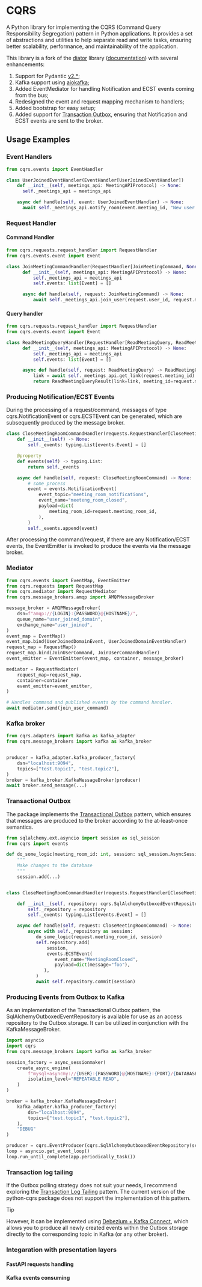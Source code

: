 # CQRS

A Python library for implementing the CQRS (Command Query Responsibility Segregation) pattern in Python applications. It provides a set of abstractions and utilities to help separate read and write tasks, ensuring better scalability, performance, and maintainability of the application.

This library is a fork of the [diator](https://github.com/akhundMurad/diator) library ([documentation](https://akhundmurad.github.io/diator/)) with several enhancements:

1. Support for Pydantic [v2.*](https://docs.pydantic.dev/2.8/);
2. Kafka support using [aiokafka](https://github.com/aio-libs/aiokafka);
3. Added EventMediator for handling Notification and ECST events coming from the bus;
4. Redesigned the event and request mapping mechanism to handlers;
5. Added bootstrap for easy setup;
6. Added support for [Transaction Outbox](https://microservices.io/patterns/data/transactional-outbox.html), ensuring that Notification and ECST events are sent to the broker.

## Usage Examples

### Event Handlers

```python
from cqrs.events import EventHandler

class UserJoinedEventHandler(EventHandler[UserJoinedEventHandler])
    def __init__(self, meetings_api: MeetingAPIProtocol) -> None:
      self._meetings_api = meetings_api

    async def handle(self, event: UserJoinedEventHandler) -> None:
      await self._meetings_api.notify_room(event.meeting_id, "New user joined!")
```

### Request Handler

#### Command Handler

```python
from cqrs.requests.request_handler import RequestHandler
from cqrs.events.event import Event

class JoinMeetingCommandHandler(RequestHandler[JoinMeetingCommand, None])
      def __init__(self, meetings_api: MeetingAPIProtocol) -> None:
          self._meetings_api = meetings_api
          self.events: list[Event] = []

      async def handle(self, request: JoinMeetingCommand) -> None:
          await self._meetings_api.join_user(request.user_id, request.meeting_id)
```

#### Query handler

```python
from cqrs.requests.request_handler import RequestHandler
from cqrs.events.event import Event

class ReadMeetingQueryHandler(RequestHandler[ReadMeetingQuery, ReadMeetingQueryResult])
      def __init__(self, meetings_api: MeetingAPIProtocol) -> None:
          self._meetings_api = meetings_api
          self.events: list[Event] = []

      async def handle(self, request: ReadMeetingQuery) -> ReadMeetingQueryResult:
          link = await self._meetings_api.get_link(request.meeting_id)
          return ReadMeetingQueryResult(link=link, meeting_id=request.meeting_id)

```

### Producing Notification/ECST Events

During the processing of a request/command, messages of type cqrs.NotificationEvent or cqrs.ECSTEvent can be generated, which are subsequently produced by the message broker.


```python
class CloseMeetingRoomCommandHandler(requests.RequestHandler[CloseMeetingRoomCommand, None]):
    def __init__(self) -> None:
        self._events: typing.List[events.Event] = []

    @property
    def events(self) -> typing.List:
        return self._events

    async def handle(self, request: CloseMeetingRoomCommand) -> None:
        # some process
        event = events.NotificationEvent(
            event_topic="meeting_room_notifications",
            event_name="meeteng_room_closed",
            payload=dict(
                meeting_room_id=request.meeting_room_id,
            ),
        )
        self._events.append(event)
```

After processing the command/request, if there are any Notification/ECST events,
the EventEmitter is invoked to produce the events via the message broker.

### Mediator

```python
from cqrs.events import EventMap, EventEmitter
from cqrs.requests import RequestMap
from cqrs.mediator import RequestMediator
from cqrs.message_brokers.amqp import AMQPMessageBroker

message_broker = AMQPMessageBroker(
    dsn=f"amqp://{LOGIN}:{PASSWORD}@{HOSTNAME}/",
    queue_name="user_joined_domain",
    exchange_name="user_joined",
)
event_map = EventMap()
event_map.bind(UserJoinedDomainEvent, UserJoinedDomainEventHandler)
request_map = RequestMap()
request_map.bind(JoinUserCommand, JoinUserCommandHandler)
event_emitter = EventEmitter(event_map, container, message_broker)

mediator = RequestMediator(
    request_map=request_map,
    container=container
    event_emitter=event_emitter,
)

# Handles command and published events by the command handler.
await mediator.send(join_user_command)
```

### Kafka broker

```python
from cqrs.adapters import kafka as kafka_adapter
from cqrs.message_brokers import kafka as kafka_broker


producer = kafka_adapter.kafka_producer_factory(
    dsn="localhost:9094",
    topics=["test.topic1", "test.topic2"],
)
broker = kafka_broker.KafkaMessageBroker(producer)
await broker.send_message(...)
```

### Transactional Outbox

The package implements the [Transactional Outbox](https://microservices.io/patterns/data/transactional-outbox.html) pattern, which ensures that messages are produced to the broker according to the at-least-once semantics.


```python
from sqlalchemy.ext.asyncio import session as sql_session
from cqrs import events

def do_some_logic(meeting_room_id: int, session: sql_session.AsyncSession):
    """
    Make changes to the database
    """
    session.add(...)


class CloseMeetingRoomCommandHandler(requests.RequestHandler[CloseMeetingRoomCommand, None]):

    def __init__(self, repository: cqrs.SqlAlchemyOutboxedEventRepository):
        self._repository = repository
        self._events: typing.List[events.Event] = []

    async def handle(self, request: CloseMeetingRoomCommand) -> None:
        async with self._repository as session:
           do_some_logic(request.meeting_room_id, session)
           self.repository.add(
               session,
               events.ECSTEvent(
                  event_name="MeetingRoomClosed",
                  payload=dict(message="foo"),
              ),
           )
           await self.repository.commit(session)
```


### Producing Events from Outbox to Kafka

As an implementation of the Transactional Outbox pattern, the SqlAlchemyOutboxedEventRepository is available for use as an access repository to the Outbox storage.
It can be utilized in conjunction with the KafkaMessageBroker.

```python
import asyncio
import cqrs
from cqrs.message_brokers import kafka as kafka_broker

session_factory = async_sessionmaker(
    create_async_engine(
        f"mysql+asyncmy://{USER}:{PASSWORD}@{HOSTNAME}:{PORT}/{DATABASE}",
        isolation_level="REPEATABLE READ",
    )
)

broker = kafka_broker.KafkaMessageBroker(
    kafka_adapter.kafka_producer_factory(
        dsn="localhost:9094",
        topics=["test.topic1", "test.topic2"],
    ),
    "DEBUG"
)

producer = cqrs.EventProducer(cqrs.SqlAlchemyOutboxedEventRepository(session_factory, zlib.ZlibCompressor()), broker)
loop = asyncio.get_event_loop()
loop.run_until_complete(app.periodically_task())
```


### Transaction log tailing

If the Outbox polling strategy does not suit your needs, I recommend exploring the [Transaction Log Tailing](https://microservices.io/patterns/data/transaction-log-tailing.html) pattern.
The current version of the python-cqrs package does not support the implementation of this pattern.

> [!TIP]
> However, it can be implemented using [Debezium + Kafka Connect](https://debezium.io/documentation/reference/stable/architecture.html),
> which allows you to produce all newly created events within the Outbox storage directly to the corresponding topic in Kafka (or any other broker).


### Integaration with presentation layers

#### FastAPI requests handling

#### Kafka events consuming
